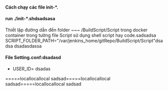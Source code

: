 #### Cách chạy các file init-*.
#### run ./init-*.shdsadsasa
Thiết lập đường dẫn đến folder ~~~ /BuildScript/Script trong docker container trong tường file Script sử dụng shell script hay code.sadsadsa
SCRIPT_FOLDER_PATH="/var/jenkins_home/gitRepo/BuildScript/Script"dsadsa
dsadasdassa
#### File Setting.conf:dsadasd
+ USER_ID= dsadas


=====locallocallocal
sadsad=====locallocallocal
sadsad=====locallocallocal
sadsad

